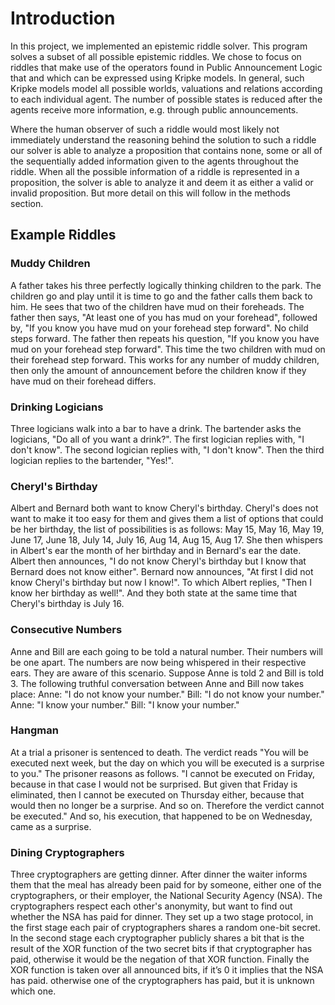 # Introduction
In this project, we implemented an epistemic riddle solver. This program solves a subset of all possible epistemic riddles. We chose to focus on riddles that make use of the operators found in Public Announcement Logic that and which can be expressed using Kripke models. In general, such Kripke models model all possible worlds, valuations and relations according to each individual agent. The number of possible states is reduced after the agents receive more information, e.g. through public announcements.  

Where the human observer of such a riddle would most likely not immediately understand the reasoning behind the solution to such a riddle our solver is able to analyze a proposition that contains none, some or all of the sequentially added information given to the agents throughout the riddle. When all the possible information of a riddle is represented in a proposition, the solver is able to analyze it and deem it as either a valid or invalid proposition. But more detail on this will follow in the methods section.

## Example Riddles
### Muddy Children
A father takes his three perfectly logically thinking children to the park. The children go and play until it is time to go and the father calls them back to him. He sees that two of the children have mud on their foreheads. The father then says, "At least one of you has mud on your forehead", followed by, "If you know you have mud on your forehead step forward". No child steps forward. The father then repeats his question, "If you know you have mud on your forehead step forward". This time the two children with mud on their forehead step forward. This works for any number of muddy children, then only the amount of announcement before the children know if they have mud on their forehead differs.

### Drinking Logicians
Three logicians walk into a bar to have a drink. The bartender asks the logicians, "Do all of you want a drink?". The first logician replies with, "I don't know". The second logician replies with, "I don't know". Then the third logician replies to the bartender, "Yes!".

### Cheryl's Birthday
Albert and Bernard both want to know Cheryl's birthday. Cheryl's does not want to make it too easy for them and gives them a list of options that could be her birthday, the list of possibilities is as follows: May 15, May 16, May 19, June 17, June 18, July 14, July 16, Aug 14, Aug 15, Aug 17. She then whispers in Albert's ear the month of her birthday and in Bernard's ear the date. Albert then announces, "I do not know Cheryl's birthday but I know that Bernard does not know either". Bernard now announces, "At first I did not know Cheryl's birthday but now I know!". To which Albert replies, "Then I know her birthday as well!". And they both state at the same time that Cheryl's birthday is July 16. 

### Consecutive Numbers
Anne and Bill are each going to be told a natural number. Their numbers will be one apart. The numbers are now being whispered in their respective ears. They are aware of this scenario. Suppose Anne is told 2 and Bill is told 3. The following truthful conversation between Anne and Bill now takes place: Anne: "I do not know your number." Bill: "I do not know your number." Anne: "I know your number." Bill: "I know your number." 

### Hangman
At a trial a prisoner is sentenced to death. The verdict reads "You will be executed next week, but the day on which you will be executed is a surprise to you." The prisoner reasons as follows. "I cannot be executed on Friday, because in that case I would not be surprised. But given that Friday is eliminated, then I cannot be executed on Thursday either, because that would then no longer be a surprise. And so on. Therefore the verdict cannot be executed." And so, his execution, that happened to be on Wednesday, came as a surprise.  

### Dining Cryptographers
Three cryptographers are getting dinner. After dinner the waiter informs them that the meal has already been paid for by someone, either one of the cryptographers, or their employer, the National Security Agency (NSA). The cryptographers respect each other's anonymity, but want to find out whether the NSA has paid for dinner. They set up a two stage protocol, in the first stage each pair of cryptographers shares a random one-bit secret. In the second stage each cryptographer publicly shares a bit that is the result of the XOR function of the two secret bits if that cryptographer has paid, otherwise it would be the negation of that XOR function. Finally the XOR function is taken over all announced bits, if it’s 0 it implies that the NSA has paid. otherwise one of the cryptographers has paid, but it is unknown which one.
